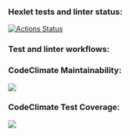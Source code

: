 ### Hexlet tests and linter status:
[![Actions Status](https://github.com/AnnaCanada/python-project-lvl3/workflows/hexlet-check/badge.svg)](https://github.com/AnnaCanada/python-project-lvl3/actions)

### Test and linter workflows:


### CodeClimate Maintainability:
<a href="https://codeclimate.com/github/AnnaCanada/python-project-lvl3/maintainability"><img src="https://api.codeclimate.com/v1/badges/08a88ef6c63f48806604/maintainability" /></a>

### CodeClimate Test Coverage:
<a href="https://codeclimate.com/github/AnnaCanada/python-project-lvl3/test_coverage"><img src="https://api.codeclimate.com/v1/badges/08a88ef6c63f48806604/test_coverage" /></a>